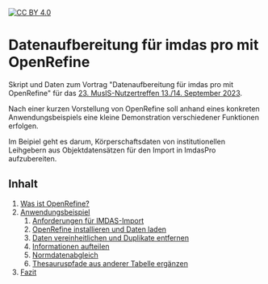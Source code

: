 [![CC BY 4.0][cc-by-shield]][cc-by]

[cc-by]: http://creativecommons.org/licenses/by/4.0/
[cc-by-image]: https://i.creativecommons.org/l/by/4.0/88x31.png
[cc-by-shield]: https://img.shields.io/badge/License-CC%20BY%204.0-lightgrey.svg

# Datenaufbereitung für imdas pro mit OpenRefine
Skript und Daten zum Vortrag "Datenaufbereitung für imdas pro mit OpenRefine" für das [23. MusIS-Nutzertreffen 13./14. September 2023](https://wiki.bsz-bw.de/display/MUSIS/23.+MusIS-Nutzertreffen).

Nach einer kurzen Vorstellung von OpenRefine soll anhand eines konkreten Anwendungsbeispiels eine kleine Demonstration verschiedener Funktionen erfolgen.

Im Beipiel geht es darum, Körperschaftsdaten von institutionellen Leihgebern aus Objektdatensätzen für den Import in ImdasPro aufzubereiten. 

## Inhalt

1. [Was ist OpenRefine?](./text/1_Was_ist_OpenRefine.md)
2. [Anwendungsbeispiel](./text/2_Anwendungsbeispiel.md)
    1. [Anforderungen für IMDAS-Import](./text/2_1_IMDAS-Import.md)
    1. [OpenRefine installieren und Daten laden](./text/2_2_Installation.md)
    1. [Daten vereinheitlichen und Duplikate entfernen](./text/2_3_Daten_vereinheitlichen.md)
    2. [Informationen aufteilen](./text/2_4_Informationen_aufteilen.md)
    3. [Normdatenabgleich](./text/2_5_Normdatenabgleich.md)
    4. [Thesauruspfade aus anderer Tabelle ergänzen](./text/2_6_Thesauruspfade_ergänzen.md)
3. [Fazit](./text/3_Fazit.md)
